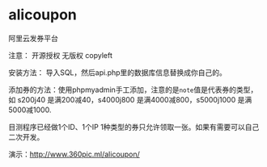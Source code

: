alicoupon
=========

阿里云发券平台

注意：
开源授权  无版权 copyleft

安装方法：
导入SQL，然后api.php里的数据库信息替换成你自己的。

添加券的方法：使用phpmyadmin手工添加，注意的是`note`值是代表券的类型，如 s200j40 是满200减40，s4000j800 是满4000减800，s5000j1000 是满5000减1000.


目测程序已经做1个ID、1个IP 1种类型的券只允许领取一张。如果有需要可以自己二次开发。

演示：http://www.360pic.ml/alicoupon/